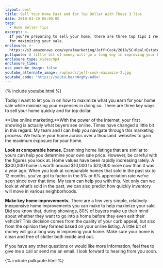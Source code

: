 ```yaml
---
layout: post
title: Sell Your Home Fast and for Top Dollar With These 3 Tips
date: 2018-03-30 00:00:00
tags:
  - Home Seller Tips
excerpt: >-
  If you’re preparing to sell your home, there are three top tips I recommend
  for maximizing your sale.
enclosure: >-
  https://s3.amazonaws.com/vyralmarketing/Jeff+Cook/2018/SC+Real+Estate+Agent-+How+to+Maximize+Your+Listing+Price.mp4
pullquote: A little bit of money will go a long way in improving your home.
enclosure_type: video/mp4
enclosure_time:
use_youtube_image: false
youtube_alternate_image: /uploads/jeff-cook-maximize-2.jpg
youtube_code: 'https://youtu.be/nNxgMy-Ad0w'
---
```


{% include youtube.html %}

Today I want to let you in on how to maximize what you earn for your home sale while minimizing your expenses in doing so. There are three key ways to sell your home quickly and for top dollar.

**Use online marketing.**With the power of the internet, your first showing is actually what buyers see online. Times have changed a little bit in this regard. My team and I can help you navigate through this marketing process. We feature your home across over a thousand  websites to gain the maximum exposure for your home.

**Look at comparable homes.** Examining home listings that are similar to yours can help you determine your own sale price. However, be careful with the figures you look at. Home values have been rapidly increasing lately. A $300,000 home is worth around $10,000 to $20,000 more now than it was a year ago. When you look at comparable homes that sold in the past six to 12 months, you’ve got to factor in the 5% or 6% appreciation rate we’ve seen since over that time. My team can help you with this. Not only can we look at what’s sold in the past, we can also predict how quickly inventory will move in various neighborhoods.

**Make key home improvements.** There are a few very simple, relatively inexpensive home improvements you can make to help maximize your sale. Did you know that, during showings, 80% of buyers make up their mind about whether they want to go into a home before they even exit their vehicle? This decision comes from the quality of your curb appeal, but also from the opinion they formed based on your online listing. A little bit of money will go a long way in improving your home. Make sure your home is clean and free of clutter both inside and out.

If you have any other questions or would like more information, feel free to give me a call or send me an email. I look forward to hearing from you soon.

{% include pullquote.html %}